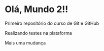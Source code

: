 # Olá, Mundo 2!!

 Primeiro repositório do curso de Git e GitHub

 Realizando testes na plataforma

Mais uma mudança
